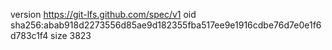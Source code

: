 version https://git-lfs.github.com/spec/v1
oid sha256:abab918d2273556d85ae9d182355fba517ee9e1916cdbe76d7e0e1f6d783c1f4
size 3823
